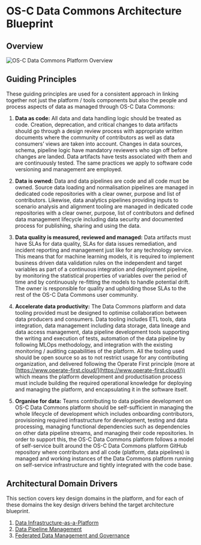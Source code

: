 # OS-C Data Commons Architecture Blueprint

## Overview

![OS-C Data Commons Platform Overview](https://github.com/os-climate/os_c_data_commons/blob/main/images/architecture/COP26-Overview-Technical.png)

## Guiding Principles

These guiding principles are used for a consistent approach in linking together not just the platform / tools components but also the people and process aspects of data as managed through OS-C Data Commons:

1. **Data as code:** All data and data handling logic should be treated as code. Creation, deprecation, and critical changes to data artifacts should go through a design review process with appropriate written documents where the community of contributors as well as data consumers’ views are taken into account. Changes in data sources, schema, pipeline logic have mandatory reviewers who sign off before changes are landed. Data artifacts have tests associated with them and are continuously tested. The same practices we apply to software code versioning and management are employed.

2. **Data is owned:** Data and data pipelines are code and all code must be owned. Source data loading and normalisation pipelines are managed in dedicated code repositories with a clear owner, purpose and list of contributors. Likewise, data analytics pipelines providing inputs to scenario analysis and alignment tooling are managed in dedicated code repositories with a clear owner, purpose, list of contributors and defined data management lifecycle including data security and documented process for publishing, sharing and using the data.

3. **Data quality is measured, reviewed and managed:** Data artifacts must have SLAs for data quality, SLAs for data issues remediation, and incident reporting and management just like for any technology service. This means that for machine learning models, it is required to implement business driven data validation rules on the independent and target variables as part of a continuous integration and deployment pipeline, by monitoring the statistical properties of variables over the period of time and by continuously re-fitting the models to handle potential drift. The owner is responsible for quality and upholding those SLAs to the rest of the OS-C Data Commons user community.

4. **Accelerate data productivity:** The Data Commons platform and data tooling provided must be designed to optimise collaboration between data producers and consumers. Data tooling includes ETL tools, data integration, data management including data storage, data lineage and data access management, data pipeline development tools supporting the writing and execution of tests, automation of the data pipeline by following MLOps methodology, and integration with the existing monitoring / auditing capabilities of the platform. All the tooling used should be open source so as to not restrict usage for any contributing organization, and delivered following the Operate First principle (more at [https://www.operate-first.cloud/](https://www.operate-first.cloud/)) which means the platform development and productisation process must include building the required operational knowledge for deploying and managing the platform, and encapsulating it in the software itself.

5. **Organise for data:** Teams contributing to data pipeline development on OS-C Data Commons platform should be self-sufficient in managing the whole lifecycle of development which includes onboarding contributors, provisioning required infrastructure for development, testing and data processing, managing functional dependencies such as dependencies on other data pipeline streams, and managing their code repositories. In order to support this, the OS-C Data Commons platform follows a model of self-service built around the OS-C Data Commons platform GitHub repository where contributors and all code (platform, data pipelines) is managed and working instances of the Data Commons platform running on self-service infrastructure and tightly integrated with the code base.

## Architectural Domain Drivers

This section covers key design domains in the platform, and for each of these domains the key design drivers behind the target architecture blueprint.

1. [Data Infrastructure-as-a-Platform](./docs/add-data-infra-as-a-platform.md)
2. [Data Pipeline Management](./docs/add-data-pipeline-management.md)
3. [Federated Data Management and Governance](./docs/add-federated-governance.md)
